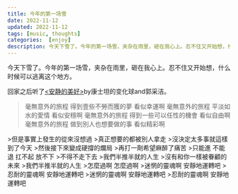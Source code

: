 ```yaml
---
title: 今年的第一场雪
date: 2022-11-12
updated: 2022-11-12
tags: [music, thoughts]
categories:  [enjoy]
description: 今天下雪了。今年的第一场雪，夹杂在雨里，砸在我心上。忍不住又开始想，什么时候可以逃离这个地方。
---
```


今天下雪了。今年的第一场雪，夹杂在雨里，砸在我心上。忍不住又开始想，什么时候可以逃离这个地方。

回家之后听了[<安静的美好>](https://youtu.be/FGeYMR8hDF8)by康士坦的变化球and郭采洁。



>毫無意外的旅程 得到壹些不勞而獲的夢 看似幸運啊
>毫無意外的旅程 平淡如水的愛情 看似安穩啊
>毫無意外的旅程 得到一些可以任性的機會 看似自由啊
>毫無意外的旅程 做到別人也想要做的事 看似精彩啊
<linebreak>
>但是事實上發生的從來沒想過
>真正想要的都被別人拿走
>沒決定太多事就這樣到了今天
>然後接下來變成硬撐的爛局
>再打一劑希望麻醉了痛苦
>只能進 不能退 扛不起 放不下
>不得不走下去
<linebreak>
>我們半推半就的人生
>沒有和你一樣被眷顧的未來
>我們半推半就的人生
>怎麼過啊 怎麼過啊
<linebreak>
>迷惘的靈魂啊 安靜地運轉吧
>忍耐的靈魂啊 安靜地運轉吧
>迷惘的靈魂啊 安靜地運轉吧
>忍耐的靈魂啊 安靜地運轉吧




